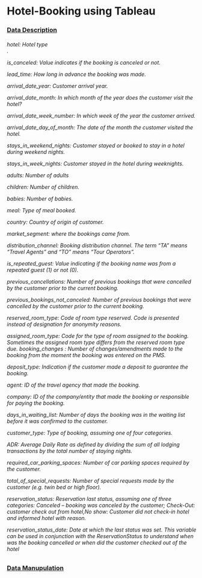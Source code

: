 # Hotel-Booking using Tableau

### <ins>Data Description</ins>

<h6> hotel: Hotel type<br>.

is_canceled: Value indicates if the booking is canceled or not.

lead_time: How long in advance the booking was made.

arrival_date_year: Customer arrival year.

arrival_date_month: In which month of the year does the customer visit the hotel?

arrival_date_week_number: In which week of the year the customer arrived.

arrival_date_day_of_month: The date of the month the customer visited the hotel.

stays_in_weekend_nights: Customer stayed or booked to stay in a hotel during weekend nights.

stays_in_week_nights: Customer stayed in the hotel during weeknights.

adults: Number of adults

children: Number of children.

babies: Number of babies.

meal: Type of meal booked. 

country: Country of origin of customer.

market_segment: where the bookings came from.

distribution_channel: Booking distribution channel. The term “TA” means “Travel Agents” and “TO” means “Tour Operators”.

is_repeated_guest: Value indicating if the booking name was from a repeated guest (1) or not (0).

previous_cancellations: Number of previous bookings that were cancelled by the customer prior to the current booking.

previous_bookings_not_canceled: Number of previous bookings that were cancelled by the customer prior to the current booking.

reserved_room_type: Code of room type reserved. Code is presented instead of designation for anonymity reasons.

assigned_room_type: Code for the type of room assigned to the booking. Sometimes the assigned room type differs from the reserved room type due. booking_changes : Number of changes/amendments made to the booking from the moment the booking was entered on the PMS.

deposit_type: Indication if the customer made a deposit to guarantee the booking.

agent: ID of the travel agency that made the booking.

company: ID of the company/entity that made the booking or responsible for paying the booking.

days_in_waiting_list: Number of days the booking was in the waiting list before it was confirmed to the customer.

customer_type: Type of booking, assuming one of four categories.

ADR: Average Daily Rate as defined by dividing the sum of all lodging transactions by the total number of staying nights.

required_car_parking_spaces: Number of car parking spaces required by the customer.

total_of_special_requests: Number of special requests made by the customer (e.g. twin bed or high floor).

reservation_status: Reservation last status, assuming one of three categories: Canceled – booking was canceled by the customer; Check-Out: customer check out from hotel,No show: Customer did not check-in hotel and informed hotel with reason.

reservation_status_date: Date at which the last status was set. This variable can be used in conjunction with the ReservationStatus to understand when was the booking cancelled or when did the customer checked out of the hotel</h6>

<h3><ins> Data Manupulation </h3></ins>

